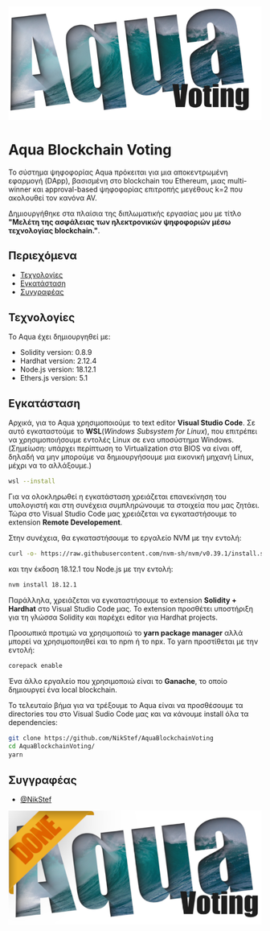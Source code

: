 ![Logo](/Aqua_Frontend/img/AquaLogo.png)
# Aqua Blockchain Voting
Το σύστημα ψηφοφορίας Aqua πρόκειται για μια αποκεντρωμένη εφαρμογή (DApp), βασισμένη στο blockchain του Ethereum,  μιας multi-winner και approval-based ψηφοφορίας επιτροπής μεγέθους k=2 που ακολουθεί τον κανόνα AV.

Δημιουργήθηκε στα πλαίσια της διπλωματικής εργασίας μου με τίτλο **"Μελέτη της ασφάλειας των ηλεκτρονικών ψηφοφοριών μέσω τεχνολογίας blockchain."**.

## Περιεχόμενα
* [Τεχνολογίες](#Τεχνολογίες)
* [Εγκατάσταση](#Εγκατάσταση)
* [Συγγραφέας](#Συγγραφέας)

## Τεχνολογίες
Το Aqua έχει δημιουργηθεί με:

* Solidity version: 0.8.9
* Hardhat version: 2.12.4
* Node.js version: 18.12.1
* Ethers.js version: 5.1

## Εγκατάσταση
Αρχικά, για το Aqua χρησιμοποιούμε το text editor **Visual Studio Code**. 
Σε αυτό εγκαταστούμε το **WSL**(*Windows Subsystem for Linux*), που επιτρέπει να χρησιμοποιήσουμε εντολές Linux σε ενα υποσύστημα Windows. (Σημείωση: υπάρχει περίπτωση το Virtualization στα BIOS να είναι off, δηλαδή να μην μπορούμε να δημιουργήσουμε μια εικονική μηχανή Linux, μέχρι να το αλλάξουμε.)
```bash
wsl --install
```
Για να ολοκληρωθεί η εγκατάσταση χρειάζεται επανεκίνηση του υπολογιστή και στη συνέχεια συμπληρώνουμε τα στοιχεία που μας ζητάει. Τώρα στο Visual Studio Code μας χρειάζεται να εγκαταστήσουμε το extension **Remote Developement**.

Στην συνέχεια, θα εγκαταστήσουμε το εργαλείο NVM με την εντολή:
```bash
curl -o- https://raw.githubusercontent.com/nvm-sh/nvm/v0.39.1/install.sh | bash
```
και την έκδοση 18.12.1 του Node.js με την εντολή:
```bash
nvm install 18.12.1
```
Παράλληλα, χρειάζεται να εγκαταστήσουμε το extension **Solidity + Hardhat** στο Visual Studio Code μας. Το extension προσθέτει υποστήριξη για τη γλώσσα Solidity και παρέχει editor για Hardhat projects.

Προσωπικά προτιμώ να χρησιμοποιώ το **yarn package manager** αλλά μπορεί να χρησιμοποιηθεί και το npm ή το npx. Το yarn προστίθεται με την εντολή:
```bash
corepack enable
```
Ένα άλλο εργαλείο που χρησιμοποιώ είναι το **Ganache**, το οποίο δημιουργεί ένα local blockchain.

Το τελευταίο βήμα για να τρέξουμε το Aqua είναι να προσθέσουμε τα directories του στο Visual Sudio Code μας και να κάνουμε install όλα τα dependencies:
```bash
git clone https://github.com/NikStef/AquaBlockchainVoting
cd AquaBlockchainVoting/
yarn
```
## Συγγραφέας

- [@NikStef](https://github.com/NikStef)


![Logo_Ending](/Aqua_Frontend/img/AquaLogoDone.png)
